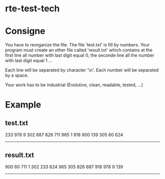 # rte-test-tech


Consigne
==================
You have to reorganize the file. The file 'test.txt' is fill by numbers. Your program must create an other file called 'result.txt' which contains at the first line all number with last digit equal 0, the seconde line all the number with last digit equal 1 ...

Each line will be separated by character '\n'.
Each number will be separated by a space.

Your work has to be industrial (Evolutive, clean, readable, tested, ...)


Example
==================

test.txt
----------------- 

233
978
9
302
687
826
711
965
1
918
900
139
305
60
624

-----------------


result.txt
-----------------

900 60
711 1
302
233
624
965 305
826
687
918 978
9 139

-----------------
